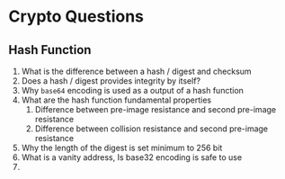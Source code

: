 # Crypto Questions

## Hash Function

1. What is the difference between a hash / digest and checksum
2. Does a hash / digest provides integrity by itself?
3. Why `base64` encoding is used as a output of a hash function
4. What are the hash function fundamental properties
   1. Difference between pre-image resistance and second pre-image resistance
   1. Difference between collision resistance and second pre-image resistance
5. Why the length of the digest is set minimum to 256 bit
6. What is a vanity address, Is base32 encoding is safe to use
7. 